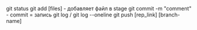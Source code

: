 git status
git add [files] - добавляет файл в stage
git commit -m "comment" - commit = запись
git log / git log --oneline 
git push [rep_link] [branch-name]


